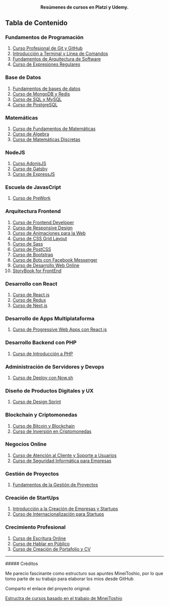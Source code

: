 <h4 align="center">Resúmenes de cursos en Platzi y Udemy.</h4>

## Tabla de Contenido

### Fundamentos de Programación
1. [Curso Profesional de Git y GitHub](Curso%20Profesional%20de%20Git%20y%20GitHub/README.md#curso-profesional-de-git-y-github)
2. [Introducción a Terminal y Línea de Comandos](Introducción%20a%20Terminal%20y%20Línea%20de%20Comandos/README.md#introducción-a-terminal-y-línea-de-comandos)
3. [Fundamentos de Arquitectura de Software](Fundamentos%20de%20Arquitectura%20de%20Software/README.md#fundamentos-de-arquitectura-de-software)
4. [Curso de Expresiones Regulares](Curso%20de%20Expresiones%20Regulares/README.md#Curso-de-Expresiones-Regulares) 

### Base de Datos
1. [Fundamentos de bases de datos](Fundamentos%20de%20Bases%20de%20Datos/README.md)
2. [Curso de MongoDB y Redis](Curso%20de%20MongoDB%20y%20Redis/README.md#curso-de-mongodb-y-redis)
3. [Curso de SQL y MySQL](Curso%20de%20SQL%20y%20MySQL/README.md)
4. [Curso de PostgreSQL](Curso%20de%20PostgreSQL/README.md)

### Matemáticas
1. [Curso de Fundamentos de Matemáticas](Curso%20de%20Fundamentos%20de%20Matemáticas/README.md)
2. [Curso de Algebra](Curso%20de%20Algebra/README.md)
3. [Curso de Matemáticas Discretas](Curso%20de%20MD/README.md)

### NodeJS
1. [Curso AdonisJS](Curso%20de%20AdonisJS/README.md#%20Curso%20de%20AdonisJS)
2. [Curso de Gatsby](Curso%20de%20GatsbyJS/README.md#%20Curso%20de%20GatsbyJS)
3. [Curso de ExpressJS](Curso%20de%20ExpressJS/README.md)
   
### Escuela de JavasCript
1. [Curso de PreWork](Curso%20de%20PreWork/README.md#%20Curso%20de%20PreWork)

### Arquitectura Frontend
1. [Curso de Frontend Developer](Curso%20de%20Frontend%20Developer/README.md)
2. [Curso de Responsive Design](Curso%20de%20Responsive%20Design/README.md#curso-de-responsive-design)
3. [Curso de Animaciones para la Web](Curso%20de%20Animaciones%20para%20la%20Web/README.md#curso-de-animaciones-para-la-web)
4. [Curso de CSS Grid Layout](Curso%20de%20CSS%20Grid%20Layout/README.md#curso-de-css-grid-layout)
5. [Curso de Sass](Curso%20de%20Sass/README.md#curso-de-sass)
6. [Curso de PostCSS](Curso%20de%20PostCSS/README.md#curso-de-postcss)
7. [Curso de Bootstrap](Curso%20de%20Bootstrap/README.md#curso-de-bootstrap)
8. [Curso de Bots con Facebook Messenger](Curso%20de%20Bots%20con%20Facebook%20Messenger/README.md#curso-de-bots-con-facebook-messenger)
9. [Curso de Desarrollo Web Online](Curso%20de%20Desarrollo%20Web%20Online/README.md#curso-de-desarrollo-web-online)
10. [StoryBook for FrontEnd](Curso%20de%20StoryBook/README.md)

### Desarrollo con React
1. [Curso de React.js](Curso%20de%20React.js/README.md#curso-de-reactjs)
2. [Curso de Redux](Curso%20de%20Redux/README.md#curso-de-redux)
3. [Curso de Next.js](Curso%20de%20Next.js/README.md#curso-de-nextjs)

### Desarrollo de Apps Multiplataforma
1. [Curso de Progressive Web Apps con React.js](Curso%20de%20Progressive%20Web%20Apps%20con%20React.js/README.md#curso-de-progressive-web-apps-con-reactjs)

### Desarrollo Backend con PHP
1. [Curso de Introducción a PHP](Curso%20de%20Introducción%20a%20PHP/README.md#curso-de-introducción-a-php)

### Administración de Servidores y Devops
1. [Curso de Deploy con Now.sh](Curso%20de%20Deploy%20con%20Now.sh/README.md#curso-de-deploy-con-nowsh)

### Diseño de Productos Digitales y UX
1. [Curso de Design Sprint](Curso%20de%20Design%20Sprint/README.md#curso-de-design-sprint)

### Blockchain y Criptomonedas
1. [Curso de Bitcoin y Blockchain](Curso%20de%20Bitcoin%20y%20Blockchain/README.md#curso-de-bitcoin-y-blockchain)
2. [Curso de Inversión en Criptomonedas](Curso%20de%20Inversión%20en%20Criptomonedas/README.md#curso-de-inversión-en-criptomonedas)

### Negocios Online
1. [Curso de Atención al Cliente y Soporte a Usuarios](Curso%20de%20Atención%20al%20Cliente%20y%20Soporte%20a%20Usuarios/README.md#curso-de-atención-al-cliente-y-soporte-a-usuarios)
2. [Curso de Seguridad Informática para Empresas](Curso%20de%20Seguridad%20Informática%20para%20Empresas/README.md#curso-de-seguridad-informática-para-empresas)

### Gestión de Proyectos
1. [Fundamentos de la Gestión de Proyectos](Fundamentos%20de%20la%20Gestión%20de%20Proyectos/README.md#fundamentos-de-la-gestión-de-proyectos)

### Creación de StartUps
1. [Introducción a la Creación de Empresas y Startups](Introducción%20a%20la%20Creación%20de%20Empresas%20y%20Startups/README.md#introducción-a-la-creación-de-empresas-y-startups)
2. [Curso de Internacionalización para Startups](Curso%20de%20Internacionalización%20para%20Startups/README.md#curso-de-internacionalización-para-startups)

### Crecimiento Profesional
1. [Curso de Escritura Online](Curso%20de%20Escritura%20Online/README.md#curso-de-escritura-online)
2. [Curso de Hablar en Público](Curso%20de%20Hablar%20en%20Público/README.md#curso-de-hablar-en-público)
3. [Curso de Creación de Portafolio y CV](Curso%20de%20Creacion%20de%20Portafolio%20y%20CV/README.md) 


<hr>
##### Créditos
<p>Me parecio fascinante como estructuro sus apuntes MineiToshio, por lo que tomo parte de su trabajo para elaborar los mios desde GitHub</p>
<p>Comparto el enlace del proyecto original.</p>
<a href="https://github.com/MineiToshio/CursosPlatzi" target="_blank">Estructra de cursos basado en el trabajo de MineiToshio</a>